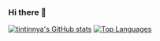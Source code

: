 ### Hi there 👋

[![tintinnya's GitHub stats](https://github-readme-stats.vercel.app/api?username=tintinnya)](https://github.com/anuraghazra/github-readme-stats)
[![Top Languages](https://github-readme-stats.vercel.app/api/top-langs/?username=tintinnya)](https://github.com/anuraghazra/github-readme-stats)

<!--
**tintinnya/tintinnya** is a ✨ _special_ ✨ repository because its `README.md` (this file) appears on your GitHub profile.

Here are some ideas to get you started:

- 🔭 I’m currently working on ...
- 🌱 I’m currently learning ...
- 👯 I’m looking to collaborate on ...
- 🤔 I’m looking for help with ...
- 💬 Ask me about ...
- 📫 How to reach me: ...
- 😄 Pronouns: ...
- ⚡ Fun fact: ...
-->

